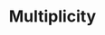 ---
title: Multiplicity
summary: Made for Quarantine Jam, my first game jam. Use previous iterations of yourself to master all levels. Placed 17th overall, and 5th in game design!
category: Games
tags: ["Game", "Jam", "Godot"]
thumbnail-video: assets/multiplicity.mp4
external-url: https://captainproton42.itch.io/multiplicity
---